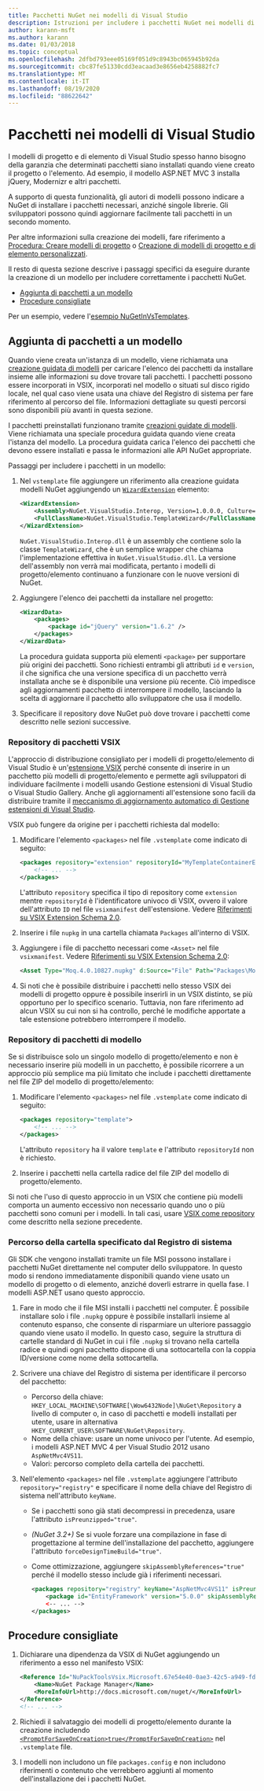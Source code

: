 ```yaml
---
title: Pacchetti NuGet nei modelli di Visual Studio
description: Istruzioni per includere i pacchetti NuGet nei modelli di progetto e di elemento di Visual Studio.
author: karann-msft
ms.author: karann
ms.date: 01/03/2018
ms.topic: conceptual
ms.openlocfilehash: 2dfbd793eee05169f051d9c8943bc065945b92da
ms.sourcegitcommit: cbc87fe51330cdd3eacaad3e8656eb4258882fc7
ms.translationtype: MT
ms.contentlocale: it-IT
ms.lasthandoff: 08/19/2020
ms.locfileid: "88622642"
---
```

# <a name="packages-in-visual-studio-templates"></a>Pacchetti nei modelli di Visual Studio

I modelli di progetto e di elemento di Visual Studio spesso hanno bisogno della garanzia che determinati pacchetti siano installati quando viene creato il progetto o l'elemento. Ad esempio, il modello ASP.NET MVC 3 installa jQuery, Modernizr e altri pacchetti.

A supporto di questa funzionalità, gli autori di modelli possono indicare a NuGet di installare i pacchetti necessari, anziché singole librerie. Gli sviluppatori possono quindi aggiornare facilmente tali pacchetti in un secondo momento.

Per altre informazioni sulla creazione dei modelli, fare riferimento a [Procedura: Creare modelli di progetto](/visualstudio/ide/how-to-create-project-templates) o [Creazione di modelli di progetto e di elemento personalizzati](/visualstudio/extensibility/creating-custom-project-and-item-templates).

Il resto di questa sezione descrive i passaggi specifici da eseguire durante la creazione di un modello per includere correttamente i pacchetti NuGet.

- [Aggiunta di pacchetti a un modello](#adding-packages-to-a-template)
- [Procedure consigliate](#best-practices)

Per un esempio, vedere l'[esempio NuGetInVsTemplates](https://bitbucket.org/marcind/nugetinvstemplates).

## <a name="adding-packages-to-a-template"></a>Aggiunta di pacchetti a un modello

Quando viene creata un'istanza di un modello, viene richiamata una [creazione guidata di modelli](/visualstudio/extensibility/how-to-use-wizards-with-project-templates) per caricare l'elenco dei pacchetti da installare insieme alle informazioni su dove trovare tali pacchetti. I pacchetti possono essere incorporati in VSIX, incorporati nel modello o situati sul disco rigido locale, nel qual caso viene usata una chiave del Registro di sistema per fare riferimento al percorso del file. Informazioni dettagliate su questi percorsi sono disponibili più avanti in questa sezione.

I pacchetti preinstallati funzionano tramite [creazioni guidate di modelli](/visualstudio/extensibility/how-to-use-wizards-with-project-templates). Viene richiamata una speciale procedura guidata quando viene creata l'istanza del modello. La procedura guidata carica l'elenco dei pacchetti che devono essere installati e passa le informazioni alle API NuGet appropriate.

Passaggi per includere i pacchetti in un modello:

1. Nel `vstemplate` file aggiungere un riferimento alla creazione guidata modelli NuGet aggiungendo un [`WizardExtension`](/visualstudio/extensibility/wizardextension-element-visual-studio-templates) elemento:

    ```xml
    <WizardExtension>
        <Assembly>NuGet.VisualStudio.Interop, Version=1.0.0.0, Culture=neutral, PublicKeyToken=b03f5f7f11d50a3a</Assembly>
        <FullClassName>NuGet.VisualStudio.TemplateWizard</FullClassName>
    </WizardExtension>
    ```

    `NuGet.VisualStudio.Interop.dll` è un assembly che contiene solo la classe `TemplateWizard`, che è un semplice wrapper che chiama l'implementazione effettiva in `NuGet.VisualStudio.dll`. La versione dell'assembly non verrà mai modificata, pertanto i modelli di progetto/elemento continuano a funzionare con le nuove versioni di NuGet.

1. Aggiungere l'elenco dei pacchetti da installare nel progetto:

    ```xml
    <WizardData>
        <packages>
            <package id="jQuery" version="1.6.2" />
        </packages>
    </WizardData>
    ```

    La procedura guidata supporta più elementi `<package>` per supportare più origini dei pacchetti. Sono richiesti entrambi gli attributi `id` e `version`, il che significa che una versione specifica di un pacchetto verrà installata anche se è disponibile una versione più recente. Ciò impedisce agli aggiornamenti pacchetto di interrompere il modello, lasciando la scelta di aggiornare il pacchetto allo sviluppatore che usa il modello.

1. Specificare il repository dove NuGet può dove trovare i pacchetti come descritto nelle sezioni successive.

### <a name="vsix-package-repository"></a>Repository di pacchetti VSIX

L'approccio di distribuzione consigliato per i modelli di progetto/elemento di Visual Studio è un'[estensione VSIX](/visualstudio/extensibility/shipping-visual-studio-extensions) perché consente di inserire in un pacchetto più modelli di progetto/elemento e permette agli sviluppatori di individuare facilmente i modelli usando Gestione estensioni di Visual Studio o Visual Studio Gallery. Anche gli aggiornamenti all'estensione sono facili da distribuire tramite il [meccanismo di aggiornamento automatico di Gestione estensioni di Visual Studio](/visualstudio/extensibility/how-to-update-a-visual-studio-extension).

VSIX può fungere da origine per i pacchetti richiesta dal modello:

1. Modificare l'elemento `<packages>` nel file `.vstemplate` come indicato di seguito:

    ```xml
    <packages repository="extension" repositoryId="MyTemplateContainerExtensionId">
        <!-- ... -->
    </packages>
    ```

    L'attributo `repository` specifica il tipo di repository come `extension` mentre `repositoryId` è l'identificatore univoco di VSIX, ovvero il valore dell'attributo `ID` nel file `vsixmanifest` dell'estensione. Vedere [Riferimenti su VSIX Extension Schema 2.0](/visualstudio/extensibility/vsix-extension-schema-2-0-reference).

1. Inserire i file `nupkg` in una cartella chiamata `Packages` all'interno di VSIX.

1. Aggiungere i file di pacchetto necessari come `<Asset>` nel file `vsixmanifest`. Vedere [Riferimenti su VSIX Extension Schema 2.0](/visualstudio/extensibility/vsix-extension-schema-2-0-reference):

    ```xml
    <Asset Type="Moq.4.0.10827.nupkg" d:Source="File" Path="Packages\Moq.4.0.10827.nupkg" d:VsixSubPath="Packages" />
    ```

1. Si noti che è possibile distribuire i pacchetti nello stesso VSIX dei modelli di progetto oppure è possibile inserirli in un VSIX distinto, se più opportuno per lo specifico scenario. Tuttavia, non fare riferimento ad alcun VSIX su cui non si ha controllo, perché le modifiche apportate a tale estensione potrebbero interrompere il modello.

### <a name="template-package-repository"></a>Repository di pacchetti di modello

Se si distribuisce solo un singolo modello di progetto/elemento e non è necessario inserire più modelli in un pacchetto, è possibile ricorrere a un approccio più semplice ma più limitato che include i pacchetti direttamente nel file ZIP del modello di progetto/elemento:

1. Modificare l'elemento `<packages>` nel file `.vstemplate` come indicato di seguito:

    ```xml
    <packages repository="template">
        <!-- ... -->
    </packages>
    ```

    L'attributo `repository` ha il valore `template` e l'attributo `repositoryId` non è richiesto.

1. Inserire i pacchetti nella cartella radice del file ZIP del modello di progetto/elemento.

Si noti che l'uso di questo approccio in un VSIX che contiene più modelli comporta un aumento eccessivo non necessario quando uno o più pacchetti sono comuni per i modelli. In tali casi, usare [VSIX come repository](#vsix-package-repository) come descritto nella sezione precedente.

### <a name="registry-specified-folder-path"></a>Percorso della cartella specificato dal Registro di sistema

Gli SDK che vengono installati tramite un file MSI possono installare i pacchetti NuGet direttamente nel computer dello sviluppatore. In questo modo si rendono immediatamente disponibili quando viene usato un modello di progetto o di elemento, anziché doverli estrarre in quella fase. I modelli ASP.NET usano questo approccio.

1. Fare in modo che il file MSI installi i pacchetti nel computer. È possibile installare solo i file `.nupkg` oppure è possibile installarli insieme al contenuto espanso, che consente di risparmiare un ulteriore passaggio quando viene usato il modello. In questo caso, seguire la struttura di cartelle standard di NuGet in cui i file `.nupkg` si trovano nella cartella radice e quindi ogni pacchetto dispone di una sottocartella con la coppia ID/versione come nome della sottocartella.

1. Scrivere una chiave del Registro di sistema per identificare il percorso del pacchetto:

    - Percorso della chiave: `HKEY_LOCAL_MACHINE\SOFTWARE[\Wow6432Node]\NuGet\Repository` a livello di computer o, in caso di pacchetti e modelli installati per utente, usare in alternativa `HKEY_CURRENT_USER\SOFTWARE\NuGet\Repository`.
    - Nome della chiave: usare un nome univoco per l'utente. Ad esempio, i modelli ASP.NET MVC 4 per Visual Studio 2012 usano `AspNetMvc4VS11`.
    - Valori: percorso completo della cartella dei pacchetti.

1. Nell'elemento `<packages>` nel file `.vstemplate` aggiungere l'attributo `repository="registry"` e specificare il nome della chiave del Registro di sistema nell'attributo `keyName`.

    - Se i pacchetti sono già stati decompressi in precedenza, usare l'attributo `isPreunzipped="true"`.
    - *(NuGet 3.2+)* Se si vuole forzare una compilazione in fase di progettazione al termine dell'installazione del pacchetto, aggiungere l'attributo `forceDesignTimeBuild="true"`.
    - Come ottimizzazione, aggiungere `skipAssemblyReferences="true"` perché il modello stesso include già i riferimenti necessari.

        ```xml
        <packages repository="registry" keyName="AspNetMvc4VS11" isPreunzipped="true">
            <package id="EntityFramework" version="5.0.0" skipAssemblyReferences="true" />
            <-- ... -->
        </packages>
        ```

## <a name="best-practices"></a>Procedure consigliate

1. Dichiarare una dipendenza da VSIX di NuGet aggiungendo un riferimento a esso nel manifesto VSIX:

    ```xml
    <Reference Id="NuPackToolsVsix.Microsoft.67e54e40-0ae3-42c5-a949-fddf5739e7a5" MinVersion="1.7.30402.9028">
        <Name>NuGet Package Manager</Name>
        <MoreInfoUrl>http://docs.microsoft.com/nuget/</MoreInfoUrl>
    </Reference>
    <!-- ... -->
    ```

1. Richiedi il salvataggio dei modelli di progetto/elemento durante la creazione includendo [`<PromptForSaveOnCreation>true</PromptForSaveOnCreation>`](/visualstudio/extensibility/promptforsaveoncreation-element-visual-studio-templates) nel `.vstemplate` file.

1. I modelli non includono un file `packages.config` e non includono riferimenti o contenuto che verrebbero aggiunti al momento dell'installazione dei i pacchetti NuGet.
